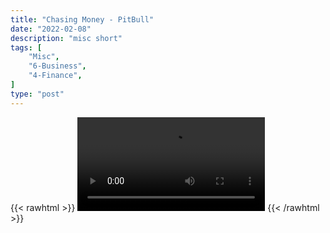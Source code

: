 ```yaml
---
title: "Chasing Money - PitBull"
date: "2022-02-08"
description: "misc short"
tags: [
    "Misc",
    "6-Business",
    "4-Finance",
]
type: "post"
---
```

{{< rawhtml >}}
    <video width="auto" height="auto" controls>
        <source src="https://clips.dev00ps.com/MISC/chasing%20money.mp4" type="video/mp4"> 
    </video>
{{< /rawhtml >}}